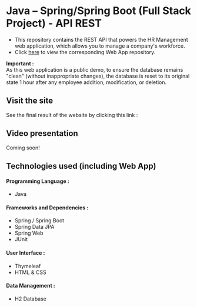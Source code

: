 # Java – Spring/Spring Boot (Full Stack Project) - API REST
- This repository contains the REST API that powers the HR Management web application,  which allows you to manage a company's workforce.
- Click [here]( https://github.com/profileMB/Java_Spring_Boot-Web_App-HR_Project) to view the corresponding Web App repository.

**Important :**  
As this web application is a public demo, to ensure the database remains "clean" (without inappropriate changes), the database is reset to its original state 1 hour after any employee addition, modification, or deletion.

## Visit the site
See the final result of the website by clicking this link : 

## Video presentation
Coming soon!

## Technologies used (including Web App)
#### Programming Language :
- Java

#### Frameworks and Dependencies :
- Spring / Spring Boot
- Spring Data JPA
- Spring Web
- JUnit

#### User Interface :
- Thymeleaf
- HTML & CSS

#### Data Management :
- H2 Database
